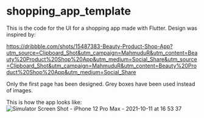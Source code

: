 # shopping_app_template
This is the code for the UI for a shopping app made with Flutter. Design was inspired by:

https://dribbble.com/shots/15487383-Beauty-Product-Shop-App?utm_source=Clipboard_Shot&utm_campaign=MahmuduR&utm_content=Beauty%20Product%20Shop%20App&utm_medium=Social_Share&utm_source=Clipboard_Shot&utm_campaign=MahmuduR&utm_content=Beauty%20Product%20Shop%20App&utm_medium=Social_Share

Only the first page has been designed. Grey boxes have been used instead of images.

This is how the app looks like:
![Simulator Screen Shot - iPhone 12 Pro Max - 2021-10-11 at 16 53 37](https://user-images.githubusercontent.com/70155886/136785180-4f2af9b7-9120-48d1-9add-eac1e8b55ae2.png)
